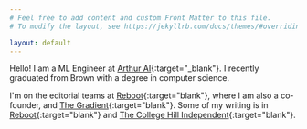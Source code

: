 ```yaml
---
# Feel free to add content and custom Front Matter to this file.
# To modify the layout, see https://jekyllrb.com/docs/themes/#overriding-theme-defaults

layout: default
---
```

Hello! I am a ML Engineer at [Arthur AI](http://www.arthur.ai){:target="_blank"}. I recently graduated from Brown with a degree in computer science. 

I'm on the editorial teams at [Reboot](https://reboothq.substack.com/about){:target="blank"}, where I am also a co-founder, and [The Gradient](https://thegradient.pub/){:target="blank"}. Some of my writing is in [Reboot](https://reboothq.substack.com/people/866504-jessica-dai){:target="blank"} and [The College Hill Independent](http://www.theindy.org/author=Jessica%20Dai){:target="blank"}.

